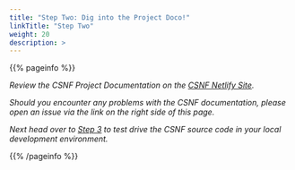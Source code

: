 ```yaml
---
title: "Step Two: Dig into the Project Doco!"
linkTitle: "Step Two"
weight: 20
description: >
---
```

{{% pageinfo %}}

*Review the CSNF Project Documentation on the [CSNF Netlify Site](https://csnf.netlify.app/docs).*

*Should you encounter any problems with the CSNF documentation, please open an issue via the link on the right side of this page.*

*Next head over to [Step 3](https://csnf.netlify.app/docs/contribution-guidelines/step-three/) to test drive the CSNF source code in your local development environment.*

{{% /pageinfo %}}
